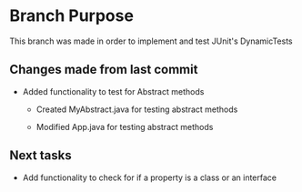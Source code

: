 # Branch Purpose

This branch was made in order to implement and test JUnit's DynamicTests

## Changes made from last commit

- Added functionality to test for Abstract methods

  - Created MyAbstract.java for testing abstract methods

  - Modified App.java for testing abstract methods


## Next tasks

- Add functionality to check for if a property is a class or an interface
